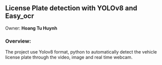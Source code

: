 ## License Plate detection with YOLOv8 and Easy_ocr
Owner: **Hoang Tu Huynh**

### Overview:
The project use Yolov8 format, python to automatically detect the vehicle license plate through the video, image and real time webcam. 
